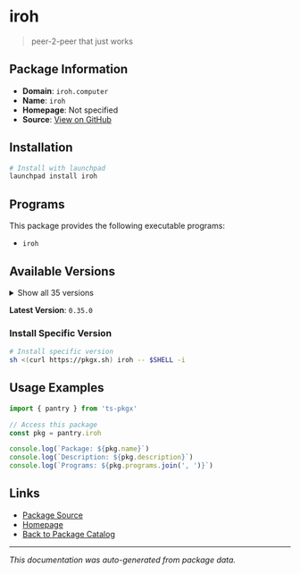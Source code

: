 # iroh

> peer-2-peer that just works

## Package Information

- **Domain**: `iroh.computer`
- **Name**: `iroh`
- **Homepage**: Not specified
- **Source**: [View on GitHub](https://github.com/pkgxdev/pantry/tree/main/projects/iroh.computer/package.yml)

## Installation

```bash
# Install with launchpad
launchpad install iroh
```

## Programs

This package provides the following executable programs:

- `iroh`

## Available Versions

<details>
<summary>Show all 35 versions</summary>

- `0.35.0`, `0.34.1`, `0.34.0`, `0.33.0`, `0.32.1`
- `0.32.0`, `0.31.0`, `0.30.0`, `0.29.0`, `0.28.1`
- `0.28.0`, `0.27.0`, `0.26.0`, `0.25.0`, `0.24.0`
- `0.23.0`, `0.22.0`, `0.21.0`, `0.20.0`, `0.19.0`
- `0.18.0`, `0.17.0`, `0.16.2`, `0.16.0`, `0.15.0`
- `0.14.0`, `0.13.0`, `0.12.0`, `0.11.0`, `0.10.0`
- `0.9.0`, `0.8.0`, `0.7.0`, `0.6.0`, `0.4.1`

</details>

**Latest Version**: `0.35.0`

### Install Specific Version

```bash
# Install specific version
sh <(curl https://pkgx.sh) iroh -- $SHELL -i
```

## Usage Examples

```typescript
import { pantry } from 'ts-pkgx'

// Access this package
const pkg = pantry.iroh

console.log(`Package: ${pkg.name}`)
console.log(`Description: ${pkg.description}`)
console.log(`Programs: ${pkg.programs.join(', ')}`)
```

## Links

- [Package Source](https://github.com/pkgxdev/pantry/tree/main/projects/iroh.computer/package.yml)
- [Homepage](#)
- [Back to Package Catalog](../package-catalog.md)

---

*This documentation was auto-generated from package data.*

